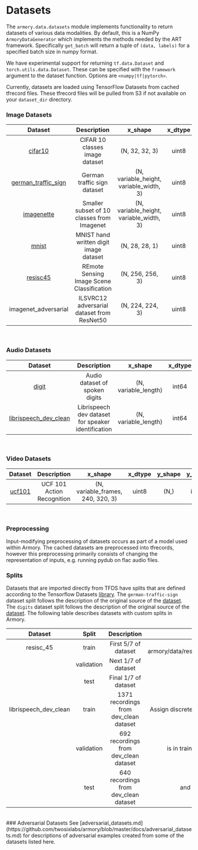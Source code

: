 # Datasets

The `armory.data.datasets` module implements functionality to return datasets of 
various data modalities. By default, this is a NumPy `ArmoryDataGenerator` which 
implements the methods needed  by the ART framework. Specifically `get_batch` will 
return a tuple of `(data, labels)` for a specified batch size in numpy format.

We have experimental support for returning `tf.data.Dataset` and 
`torch.utils.data.Dataset`. These can be specified with the `framework` argument to 
the dataset function. Options are `<numpy|tf|pytorch>`.

Currently, datasets are loaded using TensorFlow Datasets from cached tfrecord files. 
These tfrecord files will be pulled from S3 if not available on your 
`dataset_dir` directory.

### Image Datasets

| Dataset    | Description | x_shape | x_dtype  | y_shape  | y_dtype | splits |
|:----------: |:-----------: |:-------: |:--------: |:--------: |:-------: |:------: |
| [cifar10](https://www.cs.toronto.edu/~kriz/cifar.html) | CIFAR 10 classes image dataset | (N, 32, 32, 3) | uint8 | (N,) | int64 | train, test |
| [german_traffic_sign](http://benchmark.ini.rub.de/?section=gtsrb&subsection=dataset) | German traffic sign dataset | (N, variable_height, variable_width, 3) | uint8 | (N,) | int64 | train, test | 
| [imagenette](https://github.com/fastai/imagenette) | Smaller subset of 10 classes from Imagenet | (N, variable_height, variable_width, 3) | uint8  | (N,) | int64 | train, validation |
| [mnist](http://yann.lecun.com/exdb/mnist/) | MNIST hand written digit image dataset | (N, 28, 28, 1) | uint8 | (N,) | int64 | train, test | 
| [resisc45](https://arxiv.org/abs/1703.00121) | REmote Sensing Image Scene Classification | (N, 256, 256, 3) | uint8 | (N,) | int64 | train, validation, test | 
| imagenet_adversarial | ILSVRC12 adversarial dataset from ResNet50 | (N, 224, 224, 3) | uint8 | (N,) | int64 | NA |

<br>

### Audio Datasets
| Dataset    | Description | x_shape | x_dtype  | y_shape  | y_dtype | sampling_rate | splits |
|:----------: |:-----------: |:-------: |:--------: |:--------: |:-------: |:-------: |:------: |
| [digit](https://github.com/Jakobovski/free-spoken-digit-dataset) | Audio dataset of spoken digits | (N, variable_length) | int64 | (N,) | int64 | 8 kHz | train, test |
| [librispeech_dev_clean](http://www.openslr.org/12/) | Librispeech dev dataset for speaker identification  | (N, variable_length)  | int64 | (N,)  | int64 | 16 kHz | train, validation, test |

<br>

### Video Datasets
| Dataset    | Description | x_shape | x_dtype  | y_shape  | y_dtype | splits |
|:----------: |:-----------: |:-------: |:--------: |:--------: |:-------: |:------: |
| [ucf101](https://www.crcv.ucf.edu/data/UCF101.php) | UCF 101 Action Recognition | (N, variable_frames, 240, 320, 3) | uint8 | (N,) | int64 | train, test |

<br>

### Preprocessing

Input-modifying preprocessing of datasets occurs as part of a model used within Armory. The cached
datasets are preprocessed into tfrecords, however this preprocessing primarily consists of changing the
representation of inputs, e.g. running pydub on flac audio files.

### Splits

Datasets that are imported directly from TFDS have splits that are defined according to the
Tensorflow Datasets [library](https://www.tensorflow.org/datasets/catalog/overview). The
`german-traffic-sign` dataset split follows the description of the original source of the
[dataset](http://benchmark.ini.rub.de/?section=gtsrb&subsection=dataset). The `digits`
 dataset split follows the description of the original source of the 
 [dataset](https://github.com/Jakobovski/free-spoken-digit-dataset#usage). The following
 table describes datasets with custom splits in Armory.

|        Dataset        |    Split   |               Description              |                   Split logic details                  |
|:---------------------:|:----------:|:--------------------------------------:|:------------------------------------------------------:|
|       resisc_45       |    train   |         First 5/7 of dataset           | See armory/data/resisc45/resisc45_dataset_partition.py |
|                       | validation |          Next 1/7 of dataset           |                                                        |
|                       |    test    |         Final 1/7 of dataset           |                                                        |
| librispeech_dev_clean |    train   | 1371 recordings from dev_clean dataset |   Assign discrete clips so at least 50% of audio time  |
|                       | validation |  692 recordings from dev_clean dataset |       is in train, at least 25% is in validation,      |
|                       |    test    |  640 recordings from dev_clean dataset |              and the remainder are in test             |


<br>
### Adversarial Datasets
See [adversarial_datasets.md](https://github.com/twosixlabs/armory/blob/master/docs/adversarial_datasets.md) for descriptions of adversarial examples created from some of the datasets listed here.

<style>
    table th:first-of-type {
    width: 10%;
}
table th:nth-of-type(2) {
    width: 50%;
}
table th:nth-of-type(3) {
    width: 30%;
}
table th:nth-of-type(4) {
    width: 10%;
}
table th:nth-of-type(5) {
    width: 10%;
}
</style>
